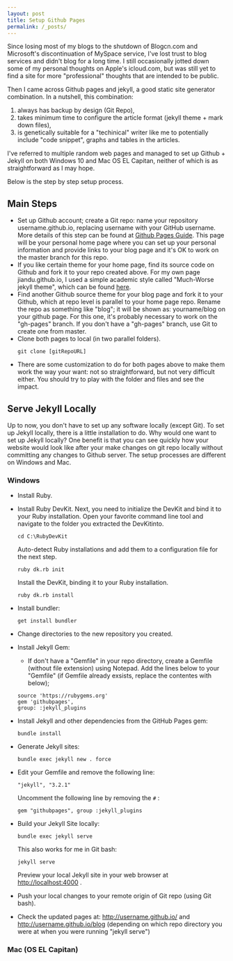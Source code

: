 ```yaml
---
layout: post
title: Setup Github Pages
permalink: /_posts/
---
```


Since losing most of my blogs to the shutdown of Blogcn.com and Microsoft's discontinuation of MySpace service, I've lost trust to blog services and didn't blog for a long time. I still occasionally jotted down some of my personal thoughts on Apple's icloud.com, but was still yet to find a site for more "professional" thoughts that are intended to be public. 

Then I came across Github pages and jekyll, a good static site generator combination. In a nutshell, this combination:

1. always has backup by design (Git Repo), 
2. takes minimum time to configure the article format (jekyll theme + mark down files), 
3. is genetically suitable for a "techinical" writer like me to potentially include "code snippet", graphs and tables in the articles. 

I've referred to multiple random web pages and managed to set up Github + Jekyll on both Windows 10 and Mac OS EL Capitan, neither of which is as straightforward as I may hope. 

Below is the step by step setup process.

## Main Steps
 * Set up Github account; create a Git repo: name your repository username.github.io, replacing username with your GitHub username. More details of this step can be found at [Github Pages Guide](http://jmcglone.com/guides/github-pages). This page will be your personal home page where you can set up your personal information and provide links to your blog page and it's OK to work on the master branch for this repo. 
 * If you like certain theme for your home page, find its source code on Github and fork it to your repo created above. For my own page jiandu.github.io, I used a simple academic style called "Much-Worse jekyll theme", which can be found [here](https://github.com/gchauras/much-worse-jekyll-theme). 
 * Find another Github source theme for your blog page and fork it to your Github, which at repo level is parallel to your home page repo. Rename the repo as something like "blog"; it will be shown as: yourname/blog on your github page. For this one, it's probably necessary to work on the "gh-pages" branch. If you don't have a "gh-pages" branch, use Git to create one from master. 
 * Clone both pages to local (in two parallel folders). 
  	```
 	git clone [gitRepoURL]
 	```
 * There are some customization to do for both pages above to make them work the way your want: not so straightforward, but not very difficult either. You should try to play with the folder and files and see the impact. 

## Serve Jekyll Locally
Up to now, you don't have to set up any software locally (except Git). To set up Jekyll locally, there is a little installation to do. 
Why would one want to set up Jekyll locally? One benefit is that you can see quickly how your website would look like after your make changes on git repo locally without committing any changes to Github server. The setup processes are different on Windows and Mac. 

### Windows
 * Install Ruby.
 * Install Ruby DevKit.
 	Next, you need to initialize the DevKit and bind it to your Ruby installation. Open
 	your favorite command line tool and navigate to the folder you extracted the DevKitinto.

	```
	cd C:\RubyDevKit
	```
	Auto-detect Ruby installations and add them to a configuration file for the next step.
	```
	ruby dk.rb init
	```
	Install the DevKit, binding it to your Ruby installation.
	```
	ruby dk.rb install
	```

 * Install bundler:
	 ```
	 get install bundler
 	```
 * Change directories to the new repository you created.
 * Install Jekyll Gem:
   * If don't have a "Gemfile" in your repo directory, create a Gemfile (without file extension) using Notepad. Add the lines below to your "Gemfile" (if Gemfile already exsists, replace the contentes with below); 
   	```
    source 'https://rubygems.org'
	gem 'githubpages',
	group: :jekyll_plugins
	```
 * Install Jekyll and other dependencies from the GitHub Pages gem:
 	```
    bundle install
    ```
  * Generate Jekyll sites: 
	```
    bundle exec jekyll new . force
    ```
 * Edit your Gemfile and remove the following line:
 	```
    "jekyll", "3.2.1"
    ```
    Uncomment the following line by removing the ```#``` :
    ```
    gem "githubpages", group :jekyll_plugins
    ```
 * Build your Jekyll Site locally:
 	```
    bundle exec jekyll serve
    ```
    This also works for me in Git bash: 
    ```
    jekyll serve
    ```
    Preview your local Jekyll site in your web browser at [http://localhost:4000](http://localhost:4000) .
 * Push your local changes to your remote origin of Git repo (using Git bash). 
 * Check the updated pages at: http://username.github.io/ and http://username.github.io/blog (depending on which repo directory you were at when you were running "jekyll serve")

### Mac (OS EL Capitan)